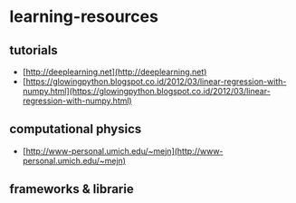 # learning-resources

## tutorials 

- [http://deeplearning.net](http://deeplearning.net)
- [https://glowingpython.blogspot.co.id/2012/03/linear-regression-with-numpy.html](https://glowingpython.blogspot.co.id/2012/03/linear-regression-with-numpy.html)
## computational physics

- [http://www-personal.umich.edu/~mejn](http://www-personal.umich.edu/~mejn)


## frameworks & librarie

